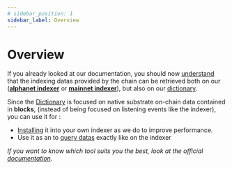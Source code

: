 ```yaml
---
# sidebar_position: 1
sidebar_label: Overview
---
```


# Overview

If you already looked at our documentation, you should now [understand](/ternoa-wiki/offchain-components/builder-tools/dictionary) that the indexing datas provided by the chain can be retrieved both on our (**[alphanet indexer](https://indexer-alphanet.ternoa.dev/)** or **[mainnet indexer](https://indexer-mainnet.ternoa.network/)**), but also on our [dictionary](https://dictionary-mainnet.ternoa.dev/). 

Since the [Dictionary](/for-developers/#what-are-the-differences-between-the-dictionary-or-the-indexer) is focused on native substrate on-chain data contained in **blocks**, (instead of being focused on listening events like the indexer), you can use it for : 
- [Installing](/for-developers/indexer/dictionary/use-dictionary) it into your own indexer as we do to improve performance.
- Use it as an to [query datas](http://localhost:3000/for-developers/indexer/dictionary/use-dictionnary-explorer) exactly like on the indexer

_If you want to know which tool suits you the best, look at the official [documentation](https://academy.subquery.network/academy/tutorials_examples/dictionary.html)._ 
